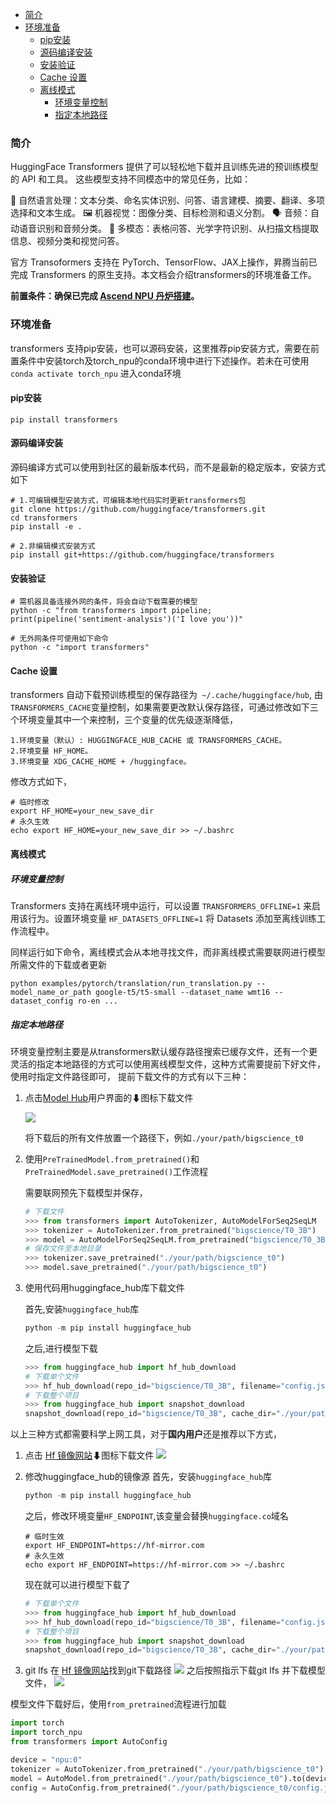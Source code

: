 - [简介](#简介)
- [环境准备](#环境准备)
  - [pip安装](#pip安装)
  - [源码编译安装](#源码编译安装)
  - [安装验证](#安装验证)
  - [Cache 设置](#cache-设置)
  - [离线模式](#离线模式)
    - [环境变量控制](#环境变量控制)
    - [指定本地路径](#指定本地路径)

### 简介

HuggingFace Transformers 提供了可以轻松地下载并且训练先进的预训练模型的 API 和工具。
这些模型支持不同模态中的常见任务，比如：

📝 自然语言处理：文本分类、命名实体识别、问答、语言建模、摘要、翻译、多项选择和文本生成。
🖼️ 机器视觉：图像分类、目标检测和语义分割。
🗣️ 音频：自动语音识别和音频分类。
🐙 多模态：表格问答、光学字符识别、从扫描文档提取信息、视频分类和视觉问答。

官方 Transoformers 支持在 PyTorch、TensorFlow、JAX上操作，昇腾当前已完成 Transformers 的原生支持。本文档会介绍transformers的环境准备工作。

**前置条件：确保已完成 [Ascend NPU 丹炉搭建](https://zhuanlan.zhihu.com/p/681513155)。**

### 环境准备

transformers 支持pip安装，也可以源码安装，这里推荐pip安装方式，需要在前置条件中安装torch及torch_npu的conda环境中进行下述操作。若未在可使用 `conda activate torch_npu` 进入conda环境

#### pip安装

```shell
pip install transformers
```

#### 源码编译安装

源码编译方式可以使用到社区的最新版本代码，而不是最新的稳定版本，安装方式如下
```shell
# 1.可编辑模型安装方式，可编辑本地代码实时更新transformers包
git clone https://github.com/huggingface/transformers.git
cd transformers
pip install -e .

# 2.非编辑模式安装方式
pip install git+https://github.com/huggingface/transformers
```

#### 安装验证

```shell
# 需机器具备连接外网的条件，将会自动下载需要的模型
python -c "from transformers import pipeline; print(pipeline('sentiment-analysis')('I love you'))"

# 无外网条件可使用如下命令
python -c "import transformers"
```

#### Cache 设置
transformers 自动下载预训练模型的保存路径为` ~/.cache/huggingface/hub`, 由`TRANSFORMERS_CACHE`变量控制，如果需要更改默认保存路径，可通过修改如下三个环境变量其中一个来控制，三个变量的优先级逐渐降低，
  ```
  1.环境变量（默认）: HUGGINGFACE_HUB_CACHE 或 TRANSFORMERS_CACHE。
  2.环境变量 HF_HOME。
  3.环境变量 XDG_CACHE_HOME + /huggingface。
  ```
修改方式如下，
  ```shell
  # 临时修改
  export HF_HOME=your_new_save_dir
  # 永久生效
  echo export HF_HOME=your_new_save_dir >> ~/.bashrc
  ```


#### 离线模式
##### 环境变量控制
Transformers 支持在离线环境中运行，可以设置 `TRANSFORMERS_OFFLINE=1` 来启用该行为。设置环境变量 `HF_DATASETS_OFFLINE=1` 将 Datasets 添加至离线训练工作流程中。

同样运行如下命令，离线模式会从本地寻找文件，而非离线模式需要联网进行模型所需文件的下载或者更新
```
python examples/pytorch/translation/run_translation.py --model_name_or_path google-t5/t5-small --dataset_name wmt16 --dataset_config ro-en ...
```

##### 指定本地路径
环境变量控制主要是从transformers默认缓存路径搜索已缓存文件，还有一个更灵活的指定本地路径的方式可以使用离线模型文件，这种方式需要提前下好文件，使用时指定文件路径即可，
提前下载文件的方式有以下三种：
1. 点击[Model Hub](https://huggingface.co/models)用户界面的⬇图标下载文件

   ![](https://raw.githubusercontent.com/wangshuai09/blog_img/main/images/20240606111628.png)

   将下载后的所有文件放置一个路径下，例如`./your/path/bigscience_t0`

2. 使用`PreTrainedModel.from_pretrained()`和`PreTrainedModel.save_pretrained()`工作流程

    需要联网预先下载模型并保存，
      ```python
      # 下载文件
      >>> from transformers import AutoTokenizer, AutoModelForSeq2SeqLM
      >>> tokenizer = AutoTokenizer.from_pretrained("bigscience/T0_3B")
      >>> model = AutoModelForSeq2SeqLM.from_pretrained("bigscience/T0_3B")
      # 保存文件至本地目录
      >>> tokenizer.save_pretrained("./your/path/bigscience_t0")
      >>> model.save_pretrained("./your/path/bigscience_t0")
      ```

3. 使用代码用huggingface_hub库下载文件

   首先,安装`huggingface_hub`库
   ```python
   python -m pip install huggingface_hub
   ```
   之后,进行模型下载
   ```python
   >>> from huggingface_hub import hf_hub_download
   # 下载单个文件
   >>> hf_hub_download(repo_id="bigscience/T0_3B", filename="config.json", cache_dir="./your/path/bigscience_t0")
   # 下载整个项目
   >>> from huggingface_hub import snapshot_download
   snapshot_download(repo_id="bigscience/T0_3B", cache_dir="./your/path/bigscience_t0")
   ```

以上三种方式都需要科学上网工具，对于**国内用户**还是推荐以下方式，

1. 点击 [Hf 镜像网站](https://hf-mirror.com/)⬇图标下载文件
   ![](https://raw.githubusercontent.com/wangshuai09/blog_img/main/images/20240606112516.png)

2. 修改huggingface_hub的镜像源
   首先，安装`huggingface_hub`库
   ```python
   python -m pip install huggingface_hub
   ```
   之后，修改环境变量`HF_ENDPOINT`,该变量会替换`huggingface.co`域名
   ```shell
   # 临时生效
   export HF_ENDPOINT=https://hf-mirror.com
   # 永久生效
   echo export HF_ENDPOINT=https://hf-mirror.com >> ~/.bashrc
   ```
   现在就可以进行模型下载了
   ```python
   # 下载单个文件
   >>> from huggingface_hub import hf_hub_download
   >>> hf_hub_download(repo_id="bigscience/T0_3B", filename="config.json", cache_dir="./your/path/bigscience_t0")
   # 下载整个项目
   >>> from huggingface_hub import snapshot_download
   snapshot_download(repo_id="bigscience/T0_3B", cache_dir="./your/path/bigscience_t0")
   ```

3. git lfs
   在 [Hf 镜像网站](https://hf-mirror.com/)找到git下载路径
   ![](https://raw.githubusercontent.com/wangshuai09/blog_img/main/images/20240606113249.png)
   之后按照指示下载git lfs 并下载模型文件，
   ![](https://raw.githubusercontent.com/wangshuai09/blog_img/main/images/20240606113437.png)

模型文件下载好后，使用`from_pretrained`流程进行加载
```python
import torch
import torch_npu
from transformers import AutoConfig

device = "npu:0"
tokenizer = AutoTokenizer.from_pretrained("./your/path/bigscience_t0")
model = AutoModel.from_pretrained("./your/path/bigscience_t0").to(device)
config = AutoConfig.from_pretrained("./your/path/bigscience_t0/config.json")
```
